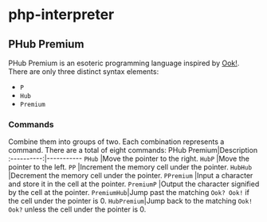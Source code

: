 # php-interpreter
## PHub Premium
PHub Premium is an esoteric programming language inspired by [Ook!](https://www.dangermouse.net/esoteric/ook.html).
There are only three distinct syntax elements:
* `P`
* `Hub`
* `Premium`

### Commands
Combine them into groups of two. Each combination represents a command. There are a total of eight commands:
PHub Premium|Description
:----------:|-----------
`PHub`      |Move the pointer to the right.
`HubP`      |Move the pointer to the left.
`PP`        |Increment the memory cell under the pointer.
`HubHub`    |Decrement the memory cell under the pointer.
`PPremium`  |Input a character and store it in the cell at the pointer.
`PremiumP`  |Output the character signified by the cell at the pointer.
`PremiumHub`|Jump past the matching `Ook? Ook!` if the cell under the pointer is 0.
`HubPremium`|Jump back to the matching `Ook! Ook?` unless the cell under the pointer is 0.
